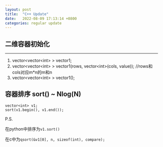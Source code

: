 ```yaml
---
layout: post
title:  "C++ Update"
date:   2022-08-09 17:13:14 +0800
categories: regular update
---
```


## 二维容器初始化 
---
1. vector<vector\<int> > vector1; 
2. vector<vector\<int> > vector1(rows, vector\<int>(cols, value));
 //rows和cols对应m*n的m和n
3. vector<vector\<int> > vector1();

## 容器排序 sort() ~ Nlog(N)
```
vector<int> v1;
sort(v1.begin(), v1.end());
```
P.S. 

在python中排序为`v1.sort()`

在c中为`qsort(&v1[0], n, sizeof(int), compare);`